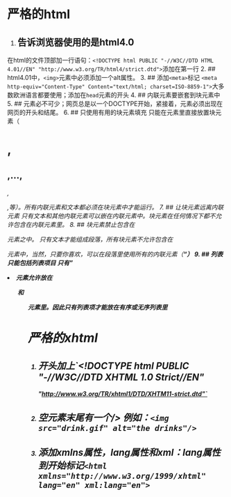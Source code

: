 # 严格的html
1. ## 告诉浏览器使用的是html4.0
在html的文件顶部加一行语句：`<!DOCTYPE html PUBLIC "-//W3C//DTD HTML 4.01//EN"
   "http://www.w3.org/TR/html4/strict.dtd">`添加在第一行
2. ## html4.01中，`<img>`元素中必须添加一个alt属性。
3. ## 添加`<meta>`标记
`<meta http-equiv="Content-Type" Content="text/html; charset=ISO-8859-1">`大多数欧洲语言都要使用；添加在`head`元素的开头
4. ## 内联元素要嵌套到块元素中
5. ## <html>元素必不可少；网页总是以一个DOCTYPE开始，紧接着，<html>元素必须出现在网页的开头和结尾。
6. ## 只使用有用的块元素填充<body>
只能在<body>元素里直接放置块元素（<h1>,<h2>,...,<h6>,<p>,<blockqoute>等）。所有内联元素和文本都必须在块元素中才能运行。
7. ## 让块元素远离内联元素
只有文本和其他内联元素可以嵌在内联元素中。块元素在任何情况下都不允许包含在内联元素里。
8. ## 块元素禁止包含在<p>元素之中。
只有文本才能组成段落，所有块元素不允许包含在<p>元素中，当然，只要你喜欢，可以在段落里使用所有的内联元素（<em><a><strong><img><q>）
9. ## 列表只能包括列表项目
只有<li>元素允许放在<ul>和<ol>元素里。因此只有列表项才能放在有序或无序列表里
# 严格的xhtml
1. ## 开头加上`<!DOCTYPE html PUBLIC "-//W3C//DTD XHTML 1.0 Strict//EN"
   "http://www.w3.org/TR/xhtml1/DTD/XHTM11-strict.dtd"`
2. ## 空元素末尾有一个/> 例如：`<img src="drink.gif" alt="the drinks"/>`
3. ## 添加xmlns属性，lang属性和xml：lang属性到<html>开始标记`<html xmlns="http://www.w3.org/1999/xhtml" lang="en" xml:lang="en">`

